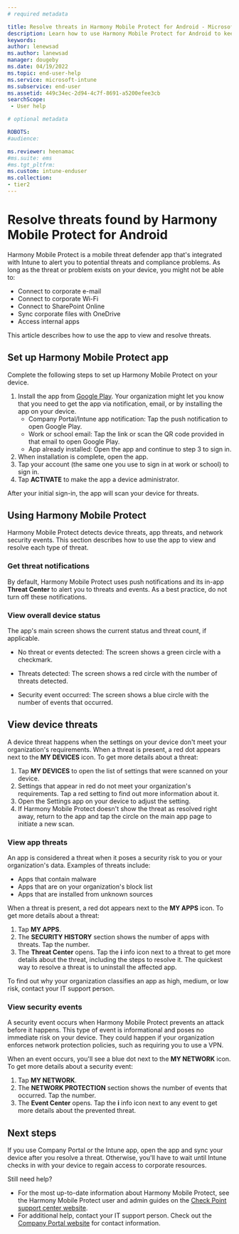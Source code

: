 ```yaml
---
# required metadata

title: Resolve threats in Harmony Mobile Protect for Android - Microsoft Intune | Microsoft Docs
description: Learn how to use Harmony Mobile Protect for Android to keep your device secure.    
keywords:
author: lenewsad
ms.author: lanewsad
manager: dougeby
ms.date: 04/19/2022
ms.topic: end-user-help
ms.service: microsoft-intune
ms.subservice: end-user
ms.assetid: 449c34ec-2d94-4c7f-8691-a5200efee3cb
searchScope:
 - User help

# optional metadata

ROBOTS:  
#audience:

ms.reviewer: heenamac
#ms.suite: ems
#ms.tgt_pltfrm:
ms.custom: intune-enduser
ms.collection:
- tier2
---
```


# Resolve threats found by Harmony Mobile Protect for Android

Harmony Mobile Protect is a mobile threat defender app that's integrated with Intune to alert you to potential threats and compliance problems. As long as the threat or problem exists on your device, you might not be able to:   

* Connect to corporate e-mail  
* Connect to corporate Wi-Fi  
* Connect to SharePoint Online  
* Sync corporate files with OneDrive  
* Access internal apps   

This article describes how to use the app to view and resolve threats.  

## Set up Harmony Mobile Protect app    
Complete the following steps to set up Harmony Mobile Protect on your device.  

1. Install the app from [Google Play](https://go.microsoft.com/fwlink/?linkid=2139455). Your organization might let you know that you need to get the app via notification, email, or by installing the app on your device.  
    * Company Portal/Intune app notification: Tap the push notification to open Google Play.  
    * Work or school email: Tap the link or scan the QR code provided in that email to open Google Play. 
    * App already installed: Open the app and continue to step 3 to sign in.  
3. When installation is complete, open the app.  
4. Tap your account (the same one you use to sign in at work or school) to sign in.  
5. Tap **ACTIVATE** to make the app a device administrator.  

After your initial sign-in, the app will scan your device for threats.  

## Using Harmony Mobile Protect    
Harmony Mobile Protect detects device threats, app threats, and network security events. This section describes how to use the app to view and resolve each type of threat. 

### Get threat notifications         
By default, Harmony Mobile Protect uses push notifications and its in-app **Threat Center** to alert you to threats and events. As a best practice, do not turn off these notifications.  

 ### View overall device status  
The app's main screen shows the current status and threat count, if applicable. 

* No threat or events detected: The screen shows a green circle with a checkmark. 

* Threats detected: The screen shows a red circle with the number of threats detected.  

* Security event occurred: The screen shows a blue circle with the number of events that occurred.  

## View device threats 
A device threat happens when the settings on your device don't meet your organization's requirements. When a threat is present, a red dot appears next to the **MY DEVICES** icon. To get more details about a threat: 

1. Tap **MY DEVICES** to open the list of settings that were scanned on your device. 
2. Settings that appear in red do not meet your organization's requirements. Tap a red setting to find out more information about it.
3. Open the Settings app on your device to adjust the setting.  
4. If Harmony Mobile Protect doesn't show the threat as resolved right away, return to the app and tap the circle on the main app page to initiate a new scan.  

### View app threats      
An app is considered a threat when it poses a security risk to you or your organization's data. Examples of threats include:

* Apps that contain malware
* Apps that are on your organization's block list
* Apps that are installed from unknown sources 

When a threat is present, a red dot appears next to the **MY APPS** icon. To get more details about a threat: 

1. Tap **MY APPS**. 
2. The **SECURITY HISTORY** section shows the number of apps with threats. Tap the number.
3. The **Threat Center** opens. Tap the **i** info icon next to a threat to get more details about the threat, including the steps to resolve it. The quickest way to resolve a threat is to uninstall the affected app.  

To find out why your organization classifies an app as high, medium, or low risk, contact your IT support person.   

### View security events   
A security event occurs when Harmony Mobile Protect prevents an attack before it happens. This type of event is informational and poses no immediate risk on your device. They could happen if your organization enforces network protection policies, such as requiring you to use a VPN. 

When an event occurs, you'll see a blue dot next to the **MY NETWORK** icon.  To get more details about a security event:

1. Tap **MY NETWORK**. 
2. The **NETWORK PROTECTION** section shows the number of events that occurred. Tap the number.  
3. The **Event Center** opens. Tap the **i** info icon next to any event to get more details about the prevented threat. 

## Next steps  
If you use Company Portal or the Intune app, open the app and sync your device after you resolve a threat. Otherwise, you'll have to wait until Intune checks in with your device to regain access to corporate resources.   

Still need help? 

* For the most up-to-date information about Harmony Mobile Protect, see the Harmony Mobile Protect user and admin guides on the [Check Point support center website](https://supportcenter.checkpoint.com/supportcenter/portal?eventSubmit_doGoviewsolutiondetails=&solutionid=sk120655). 
* For additional help, contact your IT support person. Check out the [Company Portal website](https://go.microsoft.com/fwlink/?linkid=2010980) for contact information.  

